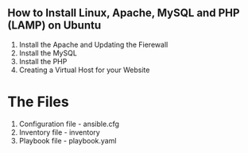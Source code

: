 ## How to Install Linux, Apache, MySQL and PHP (LAMP) on Ubuntu

1. Install the Apache and Updating the Fierewall
2. Install the MySQL
3. Install the PHP
4. Creating a Virtual Host for your Website

# The Files

1. Configuration file - ansible.cfg
2. Inventory file - inventory
3. Playbook file - playbook.yaml
